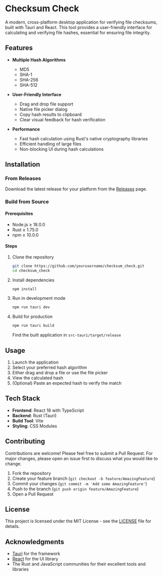 # Checksum Check

A modern, cross-platform desktop application for verifying file checksums, built with Tauri and React. This tool provides a user-friendly interface for calculating and verifying file hashes, essential for ensuring file integrity.

## Features

- **Multiple Hash Algorithms**
  - MD5
  - SHA-1
  - SHA-256
  - SHA-512

- **User-Friendly Interface**
  - Drag and drop file support
  - Native file picker dialog
  - Copy hash results to clipboard
  - Clear visual feedback for hash verification

- **Performance**
  - Fast hash calculation using Rust's native cryptography libraries
  - Efficient handling of large files
  - Non-blocking UI during hash calculations

## Installation

### From Releases

Download the latest release for your platform from the [Releases](https://github.com/yourusername/checksum_check/releases) page.

### Build from Source

#### Prerequisites

- Node.js ≥ 18.0.0
- Rust ≥ 1.75.0
- npm ≥ 10.0.0

#### Steps

1. Clone the repository

   ```bash
   git clone https://github.com/yourusername/checksum_check.git
   cd checksum_check
   ```

2. Install dependencies

   ```bash
   npm install
   ```

3. Run in development mode

   ```bash
   npm run tauri dev
   ```

4. Build for production

   ```bash
   npm run tauri build
   ```

   Find the built application in `src-tauri/target/release`

## Usage

1. Launch the application
2. Select your preferred hash algorithm
3. Either drag and drop a file or use the file picker
4. View the calculated hash
5. (Optional) Paste an expected hash to verify the match

## Tech Stack

- **Frontend**: React 18 with TypeScript
- **Backend**: Rust (Tauri)
- **Build Tool**: Vite
- **Styling**: CSS Modules

## Contributing

Contributions are welcome! Please feel free to submit a Pull Request. For major changes, please open an issue first to discuss what you would like to change.

1. Fork the repository
2. Create your feature branch (`git checkout -b feature/AmazingFeature`)
3. Commit your changes (`git commit -m 'Add some AmazingFeature'`)
4. Push to the branch (`git push origin feature/AmazingFeature`)
5. Open a Pull Request

## License

This project is licensed under the MIT License - see the [LICENSE](LICENSE) file for details.

## Acknowledgments

- [Tauri](https://tauri.app/) for the framework
- [React](https://reactjs.org/) for the UI library
- The Rust and JavaScript communities for their excellent tools and libraries
